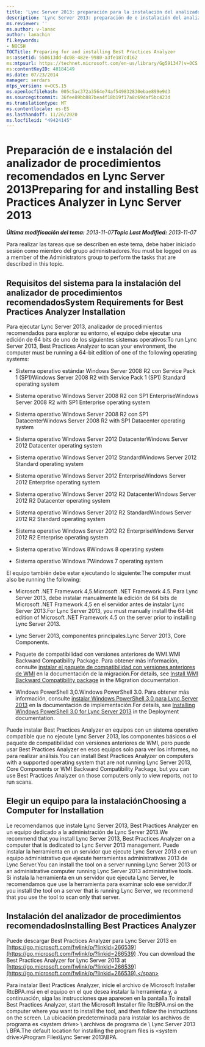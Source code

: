 ```yaml
---
title: 'Lync Server 2013: preparación para la instalación del analizador de procedimientos recomendados'
description: 'Lync Server 2013: preparación de e instalación del analizador de procedimientos recomendados.'
ms.reviewer: ''
ms.author: v-lanac
author: lanachin
f1.keywords:
- NOCSH
TOCTitle: Preparing for and installing Best Practices Analyzer
ms:assetid: 550613dd-dc08-482e-9980-a3fe187cd162
ms:mtpsurl: https://technet.microsoft.com/en-us/library/Gg591347(v=OCS.15)
ms:contentKeyID: 48184149
ms.date: 07/23/2014
manager: serdars
mtps_version: v=OCS.15
ms.openlocfilehash: 005c5ac372a3564e74af549832830ebae899e9d3
ms.sourcegitcommit: 36fee89bb887bea4f18b19f17a8c69daf5bc423d
ms.translationtype: MT
ms.contentlocale: es-ES
ms.lasthandoff: 11/26/2020
ms.locfileid: "49424145"
---
```

# <a name="preparing-for-and-installing-best-practices-analyzer-in-lync-server-2013"></a><span data-ttu-id="28891-103">Preparación de e instalación del analizador de procedimientos recomendados en Lync Server 2013</span><span class="sxs-lookup"><span data-stu-id="28891-103">Preparing for and installing Best Practices Analyzer in Lync Server 2013</span></span>

<div data-xmlns="http://www.w3.org/1999/xhtml">

<div class="topic" data-xmlns="http://www.w3.org/1999/xhtml" data-msxsl="urn:schemas-microsoft-com:xslt" data-cs="https://msdn.microsoft.com/">

<div data-asp="https://msdn2.microsoft.com/asp">



</div>

<div id="mainSection">

<div id="mainBody"><span data-ttu-id="28891-104">

<span> </span></span><span class="sxs-lookup"><span data-stu-id="28891-104">

<span> </span></span></span>

<span data-ttu-id="28891-105">_**Última modificación del tema:** 2013-11-07_</span><span class="sxs-lookup"><span data-stu-id="28891-105">_**Topic Last Modified:** 2013-11-07_</span></span>

<span data-ttu-id="28891-106">Para realizar las tareas que se describen en este tema, debe haber iniciado sesión como miembro del grupo administradores.</span><span class="sxs-lookup"><span data-stu-id="28891-106">You must be logged on as a member of the Administrators group to perform the tasks that are described in this topic.</span></span>

<div>

## <a name="system-requirements-for-best-practices-analyzer-installation"></a><span data-ttu-id="28891-107">Requisitos del sistema para la instalación del analizador de procedimientos recomendados</span><span class="sxs-lookup"><span data-stu-id="28891-107">System Requirements for Best Practices Analyzer Installation</span></span>

<span data-ttu-id="28891-108">Para ejecutar Lync Server 2013, analizador de procedimientos recomendados para explorar su entorno, el equipo debe ejecutar una edición de 64 bits de uno de los siguientes sistemas operativos:</span><span class="sxs-lookup"><span data-stu-id="28891-108">To run Lync Server 2013, Best Practices Analyzer to scan your environment, the computer must be running a 64-bit edition of one of the following operating systems:</span></span>

  - <span data-ttu-id="28891-109">Sistema operativo estándar Windows Server 2008 R2 con Service Pack 1 (SP1)</span><span class="sxs-lookup"><span data-stu-id="28891-109">Windows Server 2008 R2 with Service Pack 1 (SP1) Standard operating system</span></span>

  - <span data-ttu-id="28891-110">Sistema operativo Windows Server 2008 R2 con SP1 Enterprise</span><span class="sxs-lookup"><span data-stu-id="28891-110">Windows Server 2008 R2 with SP1 Enterprise operating system</span></span>

  - <span data-ttu-id="28891-111">Sistema operativo Windows Server 2008 R2 con SP1 Datacenter</span><span class="sxs-lookup"><span data-stu-id="28891-111">Windows Server 2008 R2 with SP1 Datacenter operating system</span></span>

  - <span data-ttu-id="28891-112">Sistema operativo Windows Server 2012 Datacenter</span><span class="sxs-lookup"><span data-stu-id="28891-112">Windows Server 2012 Datacenter operating system</span></span>

  - <span data-ttu-id="28891-113">Sistema operativo Windows Server 2012 Standard</span><span class="sxs-lookup"><span data-stu-id="28891-113">Windows Server 2012 Standard operating system</span></span>

  - <span data-ttu-id="28891-114">Sistema operativo Windows Server 2012 Enterprise</span><span class="sxs-lookup"><span data-stu-id="28891-114">Windows Server 2012 Enterprise operating system</span></span>

  - <span data-ttu-id="28891-115">Sistema operativo Windows Server 2012 R2 Datacenter</span><span class="sxs-lookup"><span data-stu-id="28891-115">Windows Server 2012 R2 Datacenter operating system</span></span>

  - <span data-ttu-id="28891-116">Sistema operativo Windows Server 2012 R2 Standard</span><span class="sxs-lookup"><span data-stu-id="28891-116">Windows Server 2012 R2 Standard operating system</span></span>

  - <span data-ttu-id="28891-117">Sistema operativo Windows Server 2012 R2 Enterprise</span><span class="sxs-lookup"><span data-stu-id="28891-117">Windows Server 2012 R2 Enterprise operating system</span></span>

  - <span data-ttu-id="28891-118">Sistema operativo Windows 8</span><span class="sxs-lookup"><span data-stu-id="28891-118">Windows 8 operating system</span></span>

  - <span data-ttu-id="28891-119">Sistema operativo Windows 7</span><span class="sxs-lookup"><span data-stu-id="28891-119">Windows 7 operating system</span></span>

<span data-ttu-id="28891-120">El equipo también debe estar ejecutando lo siguiente:</span><span class="sxs-lookup"><span data-stu-id="28891-120">The computer must also be running the following:</span></span>

  - <span data-ttu-id="28891-121">Microsoft .NET Framework 4,5.</span><span class="sxs-lookup"><span data-stu-id="28891-121">Microsoft .NET Framework 4.5.</span></span> <span data-ttu-id="28891-122">Para Lync Server 2013, debe instalar manualmente la edición de 64 bits de Microsoft .NET Framework 4,5 en el servidor antes de instalar Lync Server 2013.</span><span class="sxs-lookup"><span data-stu-id="28891-122">For Lync Server 2013, you must manually install the 64-bit edition of Microsoft .NET Framework 4.5 on the server prior to installing Lync Server 2013.</span></span>

  - <span data-ttu-id="28891-123">Lync Server 2013, componentes principales.</span><span class="sxs-lookup"><span data-stu-id="28891-123">Lync Server 2013, Core Components.</span></span>

  - <span data-ttu-id="28891-124">Paquete de compatibilidad con versiones anteriores de WMI.</span><span class="sxs-lookup"><span data-stu-id="28891-124">WMI Backward Compatibility Package.</span></span> <span data-ttu-id="28891-125">Para obtener más información, consulte [instalar el paquete de compatibilidad con versiones anteriores de WMI](install-wmi-backward-compatibility-package.md) en la documentación de la migración.</span><span class="sxs-lookup"><span data-stu-id="28891-125">For details, see [Install WMI Backward Compatibility package](install-wmi-backward-compatibility-package.md) in the Migration documentation.</span></span>

  - <span data-ttu-id="28891-126">Windows PowerShell 3,0.</span><span class="sxs-lookup"><span data-stu-id="28891-126">Windows PowerShell 3.0.</span></span> <span data-ttu-id="28891-127">Para obtener más información, consulte [instalar Windows PowerShell 3,0 para Lync Server 2013](lync-server-2013-installing-windows-powershell-3-0.md) en la documentación de implementación.</span><span class="sxs-lookup"><span data-stu-id="28891-127">For details, see [Installing Windows PowerShell 3.0 for Lync Server 2013](lync-server-2013-installing-windows-powershell-3-0.md) in the Deployment documentation.</span></span>

<span data-ttu-id="28891-128">Puede instalar Best Practices Analyzer en equipos con un sistema operativo compatible que no ejecute Lync Server 2013, los componentes básicos o el paquete de compatibilidad con versiones anteriores de WMI, pero puede usar Best Practices Analyzer en esos equipos solo para ver los informes, no para realizar análisis.</span><span class="sxs-lookup"><span data-stu-id="28891-128">You can install Best Practices Analyzer on computers with a supported operating system that are not running Lync Server 2013, Core Components or WMI Backward Compatibility Package, but you can use Best Practices Analyzer on those computers only to view reports, not to run scans.</span></span>

</div>

<div>

## <a name="choosing-a-computer-for-installation"></a><span data-ttu-id="28891-129">Elegir un equipo para la instalación</span><span class="sxs-lookup"><span data-stu-id="28891-129">Choosing a Computer for Installation</span></span>

<span data-ttu-id="28891-130">Le recomendamos que instale Lync Server 2013, Best Practices Analyzer en un equipo dedicado a la administración de Lync Server 2013.</span><span class="sxs-lookup"><span data-stu-id="28891-130">We recommend that you install Lync Server 2013, Best Practices Analyzer on a computer that is dedicated to Lync Server 2013 management.</span></span> <span data-ttu-id="28891-131">Puede instalar la herramienta en un servidor que ejecute Lync Server 2013 o en un equipo administrativo que ejecute herramientas administrativas 2013 de Lync Server.</span><span class="sxs-lookup"><span data-stu-id="28891-131">You can install the tool on a server running Lync Server 2013 or an administrative computer running Lync Server 2013 administrative tools.</span></span> <span data-ttu-id="28891-132">Si instala la herramienta en un servidor que ejecuta Lync Server, le recomendamos que use la herramienta para examinar solo ese servidor.</span><span class="sxs-lookup"><span data-stu-id="28891-132">If you install the tool on a server that is running Lync Server, we recommend that you use the tool to scan only that server.</span></span>

</div>

<div>

## <a name="installing-best-practices-analyzer"></a><span data-ttu-id="28891-133">Instalación del analizador de procedimientos recomendados</span><span class="sxs-lookup"><span data-stu-id="28891-133">Installing Best Practices Analyzer</span></span>

<span data-ttu-id="28891-134">Puede descargar Best Practices Analyzer para Lync Server 2013 en [https://go.microsoft.com/fwlink/p/?linkId=266539](https://go.microsoft.com/fwlink/p/?linkid=266539) .</span><span class="sxs-lookup"><span data-stu-id="28891-134">You can download the Best Practices Analyzer for Lync Server 2013 at [https://go.microsoft.com/fwlink/p/?linkId=266539](https://go.microsoft.com/fwlink/p/?linkid=266539).</span></span>

<span data-ttu-id="28891-135">Para instalar Best Practices Analyzer, inicie el archivo de Microsoft Installer RtcBPA.msi en el equipo en el que desea instalar la herramienta y, a continuación, siga las instrucciones que aparecen en la pantalla.</span><span class="sxs-lookup"><span data-stu-id="28891-135">To install Best Practices Analyzer, start the Microsoft Installer file RtcBPA.msi on the computer where you want to install the tool, and then follow the instructions on the screen.</span></span> <span data-ttu-id="28891-136">La ubicación predeterminada para instalar los archivos de programa es \<system drive\> \\ archivos de programa de \\ Lync Server 2013 \\ BPA.</span><span class="sxs-lookup"><span data-stu-id="28891-136">The default location for installing the program files is \<system drive\>\\Program Files\\Lync Server 2013\\BPA.</span></span>

<span data-ttu-id="28891-137"></div>

</div>

<span> </span>

</div>

</div>

</span><span class="sxs-lookup"><span data-stu-id="28891-137"></div>

</div>

<span> </span>

</div>

</div>

</span></span></div>

